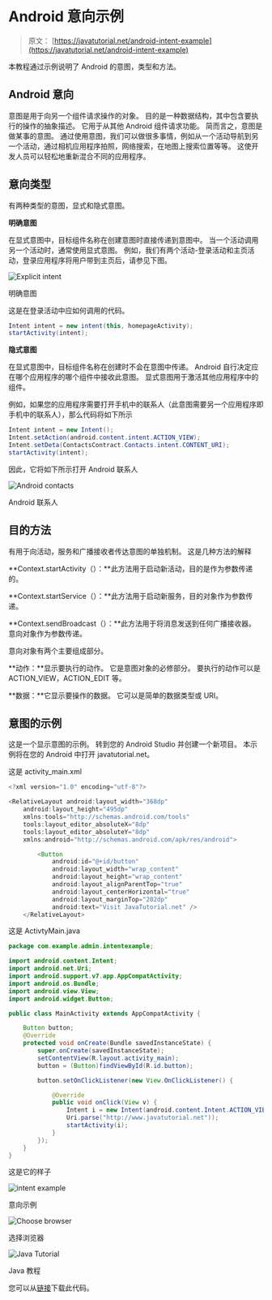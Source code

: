 # Android 意向示例

> 原文： [https://javatutorial.net/android-intent-example](https://javatutorial.net/android-intent-example)

本教程通过示例说明了 Android 的意图，类型和方法。

## **Android 意向**

意图是用于向另一个组件请求操作的对象。 目的是一种数据结构，其中包含要执行的操作的抽象描述。 它用于从其他 Android 组件请求功能。 简而言之，意图是做某事的意图。 通过使用意图，我们可以做很多事情，例如从一个活动导航到另一个活动，通过相机应用程序拍照，网络搜索，在地图上搜索位置等等。 这使开发人员可以轻松地重新混合不同的应用程序。

## **意向类型**

有两种类型的意图，显式和隐式意图。

**明确意图**

在显式意图中，目标组件名称在创建意图时直接传递到意图中。 当一个活动调用另一个活动时，通常使用显式意图。 例如，我们有两个活动-登录活动和主页活动，登录应用程序将用户带到主页后，请参见下图。

![Explicit intent](img/eade02058cf39705b835a2d929402fa8.jpg)

明确意图

这是在登录活动中应如何调用的代码。

```java
Intent intent = new intent(this, homepageActivity);
startActivity(intent);

```

**隐式意图**

在显式意图中，目标组件名称在创建时不会在意图中传递。 Android 自行决定应在哪个应用程序的哪个组件中接收此意图。 显式意图用于激活其他应用程序中的组件。

例如，如果您的应用程序需要打开手机中的联系人（此意图需要另一个应用程序即手机中的联系人），那么代码将如下所示

```java
Intent intent = new Intent();
Intent.setAction(android.content.intent.ACTION_VIEW);
Intent.setDeta(ContactsContract.Contacts.intent.CONTENT_URI);
startActivity(intent);

```

因此，它将如下所示打开 Android 联系人

![Android contacts](img/7521b5c4785629a0895be6f5ba4cbb36.jpg)

Android 联系人

## **目的方法**

有用于向活动，服务和广播接收者传达意图的单独机制。 这是几种方法的解释

**Context.startActivity（）：**此方法用于启动新活动，目的是作为参数传递的。

**Context.startService（）：**此方法用于启动新服务，目的对象作为参数传递。

**Context.sendBroadcast（）：**此方法用于将消息发送到任何广播接收器。 意向对象作为参数传递。

意向对象有两个主要组成部分。

**动作：**显示要执行的动作。 它是意图对象的必修部分。 要执行的动作可以是 ACTION_VIEW，ACTION_EDIT 等。

**数据：**它显示要操作的数据。 它可以是简单的数据类型或 URI。

## **意图**的示例

这是一个显示意图的示例。 转到您的 Android Studio 并创建一个新项目。 本示例将在您的 Android 中打开 javatutorial.net。

这是 activity_main.xml

```java
<?xml version="1.0" encoding="utf-8"?>

<RelativeLayout android:layout_width="368dp"
    android:layout_height="495dp"
    xmlns:tools="http://schemas.android.com/tools"
    tools:layout_editor_absoluteX="8dp"
    tools:layout_editor_absoluteY="8dp"
    xmlns:android="http://schemas.android.com/apk/res/android">

        <Button
            android:id="@+id/button"
            android:layout_width="wrap_content"
            android:layout_height="wrap_content"
            android:layout_alignParentTop="true"
            android:layout_centerHorizontal="true"
            android:layout_marginTop="202dp"
            android:text="Visit JavaTutorial.net" />
    </RelativeLayout>

```

这是 ActivtyMain.java

```java
package com.example.admin.intentexample;

import android.content.Intent;
import android.net.Uri;
import android.support.v7.app.AppCompatActivity;
import android.os.Bundle;
import android.view.View;
import android.widget.Button;

public class MainActivity extends AppCompatActivity {

    Button button;
    @Override
    protected void onCreate(Bundle savedInstanceState) {
        super.onCreate(savedInstanceState);
        setContentView(R.layout.activity_main);
        button = (Button)findViewById(R.id.button);

        button.setOnClickListener(new View.OnClickListener() {

            @Override
            public void onClick(View v) {
                Intent i = new Intent(android.content.Intent.ACTION_VIEW,
                Uri.parse("http://www.javatutorial.net"));
                startActivity(i);
            }
        });
    }
}

```

这是它的样子

![intent example](img/3c4b6389de4ff84fb8b1da8ff89876d0.jpg)

意向示例

![Choose browser](img/8cb0f0845129e3b98d0d3430befed0fa.jpg)

选择浏览器

![Java Tutorial](img/1fb037bbb610a62f7feb84cb489f2340.jpg)

Java 教程

您可以从[链接](https://github.com/JavaTutorialNetwork/Tutorials/blob/master/IntentExample.rar)下载此代码。